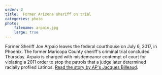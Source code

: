 ```yaml
---
order: 2
title:  Former Arizona sheriff on trial
categories: photo
photo:
    filename: arpaio.jpg
    large: true
---
```


Former Sheriff Joe Arpaio leaves the federal courthouse on July 6, 2017, in Phoenix. The former Maricopa County sheriff's criminal trial concluded Thursday. Arpaio is charged with misdemeanor contempt of court for violating a 2011 order to stop the patrols that a judge later determined racially profiled Latinos. [Read the story by AP's Jacques Billeaud](https://www.apnews.com/0d5a8599eca343bfa6adb55aab7a92b4/Lawyers-make-last-pitches-in-trial-of-ex-Sheriff-Joe-Arpaio).